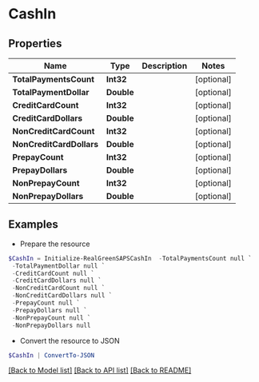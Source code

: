 # CashIn
## Properties

Name | Type | Description | Notes
------------ | ------------- | ------------- | -------------
**TotalPaymentsCount** | **Int32** |  | [optional] 
**TotalPaymentDollar** | **Double** |  | [optional] 
**CreditCardCount** | **Int32** |  | [optional] 
**CreditCardDollars** | **Double** |  | [optional] 
**NonCreditCardCount** | **Int32** |  | [optional] 
**NonCreditCardDollars** | **Double** |  | [optional] 
**PrepayCount** | **Int32** |  | [optional] 
**PrepayDollars** | **Double** |  | [optional] 
**NonPrepayCount** | **Int32** |  | [optional] 
**NonPrepayDollars** | **Double** |  | [optional] 

## Examples

- Prepare the resource
```powershell
$CashIn = Initialize-RealGreenSAPSCashIn  -TotalPaymentsCount null `
 -TotalPaymentDollar null `
 -CreditCardCount null `
 -CreditCardDollars null `
 -NonCreditCardCount null `
 -NonCreditCardDollars null `
 -PrepayCount null `
 -PrepayDollars null `
 -NonPrepayCount null `
 -NonPrepayDollars null
```

- Convert the resource to JSON
```powershell
$CashIn | ConvertTo-JSON
```

[[Back to Model list]](../README.md#documentation-for-models) [[Back to API list]](../README.md#documentation-for-api-endpoints) [[Back to README]](../README.md)

